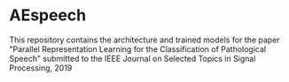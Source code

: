 # AEspeech
This repository contains the architecture and trained models for the paper "Parallel Representation Learning for the Classification of Pathological Speech" submitted to the IEEE Journal on Selected Topics in Signal Processing, 2019
